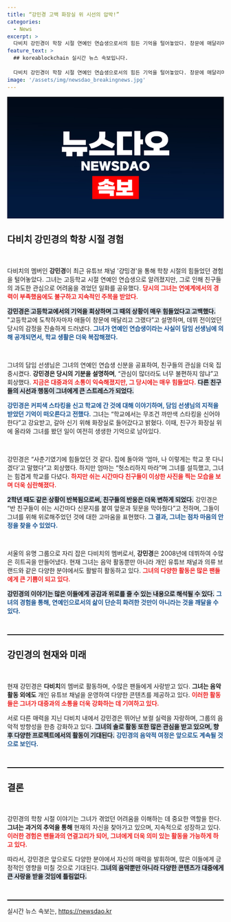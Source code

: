 ```yaml
---
title: “강민경 고백 화장실 위 시선의 압박!”
categories:
  - News
excerpt: >
  다비치 강민경이 학창 시절 연예인 연습생으로서의 힘든 기억을 털어놓았다. 창문에 매달리며 쫓아온 친구들과 담임 선생님의 과잉 관심 속에서 느낀 고통은, 지금의 그녀를 만든 밑거름이 됐다. 클릭해서 그녀의 이야기를 들어보세요!
feature_text: >
  ## koreablockchain 실시간 뉴스 속보입니다.

  다비치 강민경이 학창 시절 연예인 연습생으로서의 힘든 기억을 털어놓았다. 창문에 매달리며 쫓아온 친구들과 담임 선생님의 과잉 관심 속에서 느낀 고통은, 지금의 그녀를 만든 밑거름이 됐다. 클릭해서 그녀의 이야기를 들어보세요!
image: '/assets/img/newsdao_breakingnews.jpg'
---
```


<p><img src="/assets/img/newsdao_breakingnews.jpg" alt="koreablockchain 속보" /></p>

<h2 data-ke-size="size26">다비치 강민경의 학창 시절 경험</h2>

<p data-ke-size="size16">&nbsp;</p>

<p>다비치의 멤버인 <b>강민경</b>이 최근 유튜브 채널 '걍밍경'을 통해 학창 시절의 힘들었던 경험을 털어놓았다. 그녀는 고등학교 시절 연예인 연습생으로 알려졌지만, 그로 인해 친구들의 과도한 관심으로 어려움을 겪었던 일화를 공유했다. <b><span style="color: #ee2323;">당시의 그녀는 연예계에서의 경력이 부족했음에도 불구하고 지속적인 주목을 받았다.</span></b> </p>

<p><b><span style="background-color: #21538527;">강민경은 고등학교에서의 기억을 회상하며 그 때의 상황이 매우 힘들었다고 고백했다.</span></b>  "고등학교에 도착하자마자 애들이 창문에 매달리고 그랬다”고 설명하며, 데뷔 전이었던 당시의 감정을 진솔하게 드러냈다. <b><span style="color: #1a5490;">그녀가 연예인 연습생이라는 사실이 담임 선생님에 의해 공개되면서, 학교 생활은 더욱 복잡해졌다.</span></b> </p>

<p data-ke-size="size16">&nbsp;</p>

<p>그녀의 담임 선생님은 그녀의 연예인 연습생 신분을 공표하여, 친구들의 관심을 더욱 집중시켰다. <b>강민경은 당시의 기분을 설명하며</b>, “관심이 많더라도 너무 불편하지 않냐”고 회상했다. <b><span style="color: #ee2323;">지금은 대중과의 소통이 익숙해졌지만, 그 당시에는 매우 힘들었다.</span></b> <b><span style="background-color: #21538527;">다른 친구들의 시선과 행동이 그녀에게 큰 스트레스가 되었다.</span></b> </p>

<p><b><span style="color: #1a5490;">강민경은 커피색 스타킹을 신고 학교에 간 것에 대해 이야기하며, 담임 선생님의 지적을 받았던 기억이 떠오른다고 전했다.</span></b> 그녀는 “학교에서는 무조건 까만색 스타킹을 신어야 한다”고 강요받고, 갈아 신기 위해 화장실로 들어갔다고 밝혔다. 이때, 친구가 화장실 위에 올라와 그녀를 봤던 일이 여전히 생생한 기억으로 남아있다. </p>

<p data-ke-size="size16">&nbsp;</p>

<p>강민경은 “사춘기였기에 힘들었던 것 같다. 집에 돌아와 ‘엄마, 나 이렇게는 학교 못 다니겠다’고 말했다”고 회상했다. 하지만 엄마는 “헛소리하지 마라”며 그녀를 설득했고, 그녀는 힘겹게 학교를 다녔다. <b><span style="color: #ee2323;">하지만 쉬는 시간마다 친구들이 이상한 사진을 찍는 모습을 보며 더욱 심란해졌다.</span></b> </p>

<p><b><span style="background-color: #21538527;">2학년 때도 같은 상황이 반복됨으로써, 친구들의 반응은 더욱 변하게 되었다.</span></b> 강민경은 “반 친구들이 쉬는 시간마다 신문지를 붙여 앞문과 뒷문을 막아줬다”고 전하며, 그들이 그녀를 위해 위로해주었던 것에 대한 고마움을 표현했다. <b><span style="color: #1a5490;">그 결과, 그녀는 점차 마음의 안정을 찾을 수 있었다.</span></b> </p>

<p data-ke-size="size16">&nbsp;</p>

<p>서울의 유명 그룹으로 자리 잡은 다비치의 멤버로서, <b>강민경</b>은 2008년에 데뷔하여 수많은 히트곡을 만들어냈다. 현재 그녀는 음악 활동뿐만 아니라 개인 유튜브 채널과 의류 브랜드와 같은 다양한 분야에서도 활발히 활동하고 있다. <b><span style="color: #ee2323;">그녀의 다양한 활동은 많은 팬들에게 큰 기쁨이 되고 있다.</span></b> </p>

<p><b><span style="background-color: #21538527;">강민경의 이야기는 많은 이들에게 공감과 위로를 줄 수 있는 내용으로 해석될 수 있다.</span></b> <b><span style="color: #1a5490;">그녀의 경험을 통해, 연예인으로서의 삶이 단순히 화려한 것만이 아니라는 것을 깨달을 수 있다.</span></b> </p>

<p data-ke-size="size16">&nbsp;</p>

<hr style="height:2px; background-color:#000; border:none;"/> 

<h2 data-ke-size="size26">강민경의 현재와 미래</h2>

<p data-ke-size="size16">&nbsp;</p>

<p>현재 강민경은 <b>다비치</b>의 멤버로 활동하며, 수많은 팬들에게 사랑받고 있다. <b>그녀는 음악 활동 외에도</b> 개인 유튜브 채널을 운영하여 다양한 콘텐츠를 제공하고 있다. <b><span style="color: #ee2323;">이러한 활동들은 그녀가 대중과의 소통을 더욱 강화하는 데 기여하고 있다.</span></b> </p>

<p>서로 다른 매력을 지닌 다비치 내에서 강민경은 뛰어난 보컬 실력을 자랑하며, 그룹의 음악적 방향성을 한층 강화하고 있다. <b><span style="background-color: #21538527;">그녀의 솔로 활동 또한 많은 관심을 받고 있으며, 향후 다양한 프로젝트에서의 활동이 기대된다.</span></b> <b><span style="color: #1a5490;">강민경의 음악적 여정은 앞으로도 계속될 것으로 보인다.</span></b> </p>

<p data-ke-size="size16">&nbsp;</p> 

<hr style="height:2px; background-color:#000; border:none;"/> 

<h2 data-ke-size="size26">결론</h2>

<p data-ke-size="size16">&nbsp;</p>

<p>강민경의 학창 시절 이야기는 그녀가 겪었던 어려움을 이해하는 데 중요한 역할을 한다. <b>그녀는 과거의 추억을 통해</b> 현재의 자신을 찾아가고 있으며, 지속적으로 성장하고 있다. <b><span style="color: #ee2323;">이러한 경험은 팬들과의 연결고리가 되어, 그녀에게 더욱 의미 있는 활동을 가능하게 하고 있다.</span></b> </p>

<p>따라서, 강민경은 앞으로도 다양한 분야에서 자신의 매력을 발휘하며, 많은 이들에게 긍정적인 영향을 미칠 것으로 기대된다. <b><span style="background-color: #21538527;">그녀의 음악뿐만 아니라 다양한 콘텐츠가 대중에게 큰 사랑을 받을 것임에 틀림없다.</span></b> </p>

<p data-ke-size="size16">&nbsp;</p> 

<hr style="height:2px; background-color:#000; border:none;"/> 
실시간 뉴스 속보는, <a href="https://newsdao.kr" rel="dofollow">https://newsdao.kr</a>


